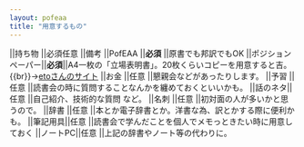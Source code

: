 ```yaml
---
layout: pofeaa
title: "用意するもの"
---
```


||持ち物	||必須任意   ||備考
||PofEAA ||**必須** ||原書でも邦訳でもOK
||ポジションペーパー||**必須**||A4一枚の「立場表明書」。20枚くらいコピーを用意すると吉。{{br}}→[etoさんのサイト](http://eto.com/d/0403.html#1-wx_JFWRdTXUHIYPZXc3g)
||お金	||任意       ||懇親会などがあったりします。
||予習	||任意	    ||読書会の時に質問することなんかを纏めておくといいかも。
||話のネタ||任意	    ||自己紹介、技術的な質問 など。
||名刺	||任意	||初対面の人が多いかと思うので。
||辞書	||任意	||本とか電子辞書とか。洋書な為、訳とかする際に便利かも。
||筆記用具||任意	||読書会で学んだことを個人でメモっときたい時に用意しておく
||ノートPC||任意	||上記の辞書やノート等の代わりに。
